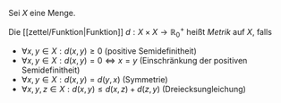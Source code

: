 Sei $X$ eine Menge.

Die [[zettel/Funktion|Funktion]] $d : X \times X \to \mathbb{R}_0^+$ heißt *Metrik* auf $X$, falls
- $\forall x, y \in X : d(x, y) \ge 0$ (positive Semidefinitheit)
- $\forall x, y \in X : d(x, y) = 0 \iff x = y$ (Einschränkung der positiven Semidefinitheit)
- $\forall x, y \in X : d(x, y) = d(y, x)$ (Symmetrie)
- $\forall x, y, z \in X : d(x, y) \le d(x, z) + d(z, y)$ (Dreiecksungleichung)